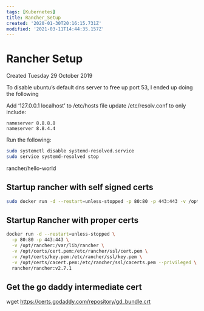 ```yaml
---
tags: [Kubernetes]
title: Rancher_Setup
created: '2020-01-30T20:16:15.731Z'
modified: '2021-03-11T14:44:35.157Z'
---
```


# Rancher Setup
Created Tuesday 29 October 2019


To disable ubuntu’s default dns server to free up port 53, I ended up doing the following

Add ‘127.0.0.1 localhost’ to /etc/hosts file
update /etc/resolv.conf to only include:
```console
nameserver 8.8.8.8
nameserver 8.8.4.4
```

Run the following:
```bash
sudo systemctl disable systemd-resolved.service
sudo service systemd-resolved stop
```

rancher/hello-world

## Startup rancher with self signed certs
```bash
sudo docker run -d --restart=unless-stopped -p 80:80 -p 443:443 -v /opt/rancher:/var/lib/rancher --privileged rancher/rancher:v2.7.1
```

## Startup Rancher with proper certs
```bash
docker run -d --restart=unless-stopped \
  -p 80:80 -p 443:443 \
  -v /opt/rancher:/var/lib/rancher \
  -v /opt/certs/cert.pem:/etc/rancher/ssl/cert.pem \
  -v /opt/certs/key.pem:/etc/rancher/ssl/key.pem \
  -v /opt/certs/cacert.pem:/etc/rancher/ssl/cacerts.pem --privileged \
  rancher/rancher:v2.7.1
```

## Get the go daddy intermediate cert
wget <https://certs.godaddy.com/repository/gd_bundle.crt>




